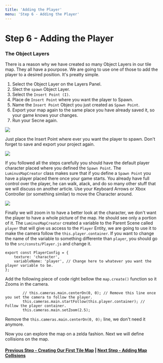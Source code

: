 ```yaml
---
title: 'Adding the Player'
menu: 'Step 6 - Adding the Player'
---
```


<h1 class="text-center">Step 6 - Adding the Player</h1>

### The Object Layers

There is a reason why we have created so many Object Layers in our tile map. They all have a pourpose. We are going to use one of those to add the player to a desired position. It's preatty simple. 

1. Select the Object Layer on the Layers Panel. 
2. Slect the `spawn` Object Layer.
3. Select the `Insert Point (I)`.
4. Place de `Insert Point` where you want the player to Spawn.
5. Name the `Insert Point` Object you just created as `Spawn Point`.
6. Export your map again to the same place you have already saved it, so your game knows your changes.
7. Run your Secne again.


[![](https://i.ibb.co/8dgSPGB/Screen-Shot-2021-04-09-at-08-58-58.png?classes=center)](https://i.ibb.co/8dgSPGB/Screen-Shot-2021-04-09-at-08-58-58.png?target=_blank)

Just place the Insert Point where ever you want the player to spawn. Don't forget to save and export your project again.

[![](https://i.ibb.co/3zWQJ5R/Screen-Shot-2021-04-09-at-09-07-21.png?classes=center)](https://i.ibb.co/3zWQJ5R/Screen-Shot-2021-04-09-at-09-07-21.png?target=_blank)

If you followed all the steps carefully you should have the default player character placed where you defined the `Spawn Point`. The `LuminusMapCreator` class makes sure that if you define a `Spawn Point` you have a player placed there once your game starts. You already have full control over the player, he can walk, atack, and do so many other stuff that we will discuss on another article. Use your Keyboard Arrows or Xbox Controller (or something similar) to move the Character around.

[![](https://i.ibb.co/dcbJJyB/Screen-Shot-2021-04-09-at-09-12-29.png?classes=center)](https://i.ibb.co/dcbJJyB/Screen-Shot-2021-04-09-at-09-12-29.png?target=_blank)

Finally we will zoom in to have a better look at the character, we don't want the player to have a whole picture of the map. He should see only a portion of it. The `LuminusMapCreator` created a variable to the Parent Scene called `player` that will give us access to the `Player` Entity, we are going to use it to make the camera follow the `this.player.container`. If you want to change the name of the variable to something differente than `player`, you should go to the `src/consts/Player.js` and change it.

```
export const PlayerConfig = {
    texture: 'character',
    variableName: 'player', // Change here to whatever you want the player variable to be.
};
```

Add the following piece of code right bellow the `map.create()` function so it Zooms in the camera.

```
		// this.cameras.main.centerOn(0, 0); // Remove this line once you set the camera to follow the player.
        this.cameras.main.startFollow(this.player.container); // Follow the player container.
        this.cameras.main.setZoom(2.5);
```

Remove the `this.cameras.main.centerOn(0, 0);` line, we don't need it anymore.

Now you can explore the map on a zelda fashion. Next we will define collisions on the map.

#### [Previous Step - Creating Our First Tile Map](../creating-our-first-tile-map) | [Next Step - Adding Map Collisions](../adding-map-collisions)
